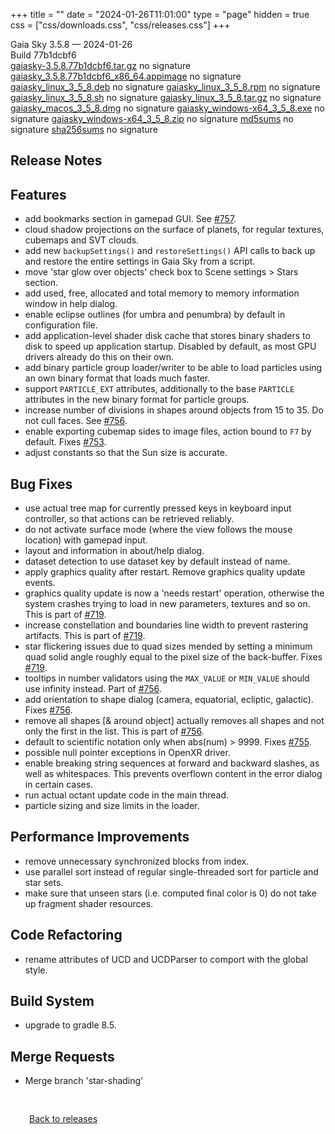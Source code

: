+++
title = ""
date = "2024-01-26T11:01:00"
type = "page"
hidden = true
css = ["css/downloads.css", "css/releases.css"]
+++

<div class="download-container">
<div id="download-title">
<i class="fa-solid fa-tag"></i>
Gaia Sky <span class="downloads-version">3.5.8</span> — <i class="fa-solid fa-clock"></i>
<time class="downloads-releasedate" datetime="2024-01-26T11:01:00" title="Published: 2024-01-26T11:01:00">2024-01-26</time></div>
<div class="downloads-build">Build 77b1dcbf6</div>
<div class="download-section">
<a href="https://gaia.ari.uni-heidelberg.de/gaiasky/releases/3.5.8.77b1dcbf6/gaiasky-3.5.8.77b1dcbf6.tar.gz" class="download-button">gaiasky-3.5.8.77b1dcbf6.tar.gz</a>
<span class="signature">no signature</span>
<a href="https://gaia.ari.uni-heidelberg.de/gaiasky/releases/3.5.8.77b1dcbf6/gaiasky_3.5.8.77b1dcbf6_x86_64.appimage" class="download-button">gaiasky_3.5.8.77b1dcbf6_x86_64.appimage</a>
<span class="signature">no signature</span>
<a href="https://gaia.ari.uni-heidelberg.de/gaiasky/releases/3.5.8.77b1dcbf6/gaiasky_linux_3_5_8.deb" class="download-button">gaiasky_linux_3_5_8.deb</a>
<span class="signature">no signature</span>
<a href="https://gaia.ari.uni-heidelberg.de/gaiasky/releases/3.5.8.77b1dcbf6/gaiasky_linux_3_5_8.rpm" class="download-button">gaiasky_linux_3_5_8.rpm</a>
<span class="signature">no signature</span>
<a href="https://gaia.ari.uni-heidelberg.de/gaiasky/releases/3.5.8.77b1dcbf6/gaiasky_linux_3_5_8.sh" class="download-button">gaiasky_linux_3_5_8.sh</a>
<span class="signature">no signature</span>
<a href="https://gaia.ari.uni-heidelberg.de/gaiasky/releases/3.5.8.77b1dcbf6/gaiasky_linux_3_5_8.tar.gz" class="download-button">gaiasky_linux_3_5_8.tar.gz</a>
<span class="signature">no signature</span>
<a href="https://gaia.ari.uni-heidelberg.de/gaiasky/releases/3.5.8.77b1dcbf6/gaiasky_macos_3_5_8.dmg" class="download-button">gaiasky_macos_3_5_8.dmg</a>
<span class="signature">no signature</span>
<a href="https://gaia.ari.uni-heidelberg.de/gaiasky/releases/3.5.8.77b1dcbf6/gaiasky_windows-x64_3_5_8.exe" class="download-button">gaiasky_windows-x64_3_5_8.exe</a>
<span class="signature">no signature</span>
<a href="https://gaia.ari.uni-heidelberg.de/gaiasky/releases/3.5.8.77b1dcbf6/gaiasky_windows-x64_3_5_8.zip" class="download-button">gaiasky_windows-x64_3_5_8.zip</a>
<span class="signature">no signature</span>
<a href="https://gaia.ari.uni-heidelberg.de/gaiasky/releases/3.5.8.77b1dcbf6/md5sums" class="download-button">md5sums</a>
<span class="signature">no signature</span>
<a href="https://gaia.ari.uni-heidelberg.de/gaiasky/releases/3.5.8.77b1dcbf6/sha256sums" class="download-button">sha256sums</a>
<span class="signature">no signature</span>
</div>
</div>

<section class="release-notes">

# Release Notes


## Features
- add bookmarks section in gamepad GUI. See [#757](https://codeberg.org/gaiasky/gaiasky/issues/757).
- cloud shadow projections on the surface of planets, for regular textures, cubemaps and SVT clouds.
- add new `backupSettings()` and `restoreSettings()` API calls to back up and restore the entire settings in Gaia Sky from a script.
- move 'star glow over objects' check box to Scene settings > Stars section.
- add used, free, allocated and total memory to memory information window in help dialog.
- enable eclipse outlines (for umbra and penumbra) by default in configuration file.
- add application-level shader disk cache that stores binary shaders to disk to speed up application startup. Disabled by default, as most GPU drivers already do this on their own.
- add binary particle group loader/writer to be able to load particles using an own binary format that loads much faster.
- support `PARTICLE_EXT` attributes, additionally to the base `PARTICLE` attributes in the new binary format for particle groups.
- increase number of divisions in shapes around objects from 15 to 35. Do not cull faces. See [#756](https://codeberg.org/gaiasky/gaiasky/issues/756).
- enable exporting cubemap sides to image files, action bound to `F7` by default. Fixes [#753](https://codeberg.org/gaiasky/gaiasky/issues/753).
- adjust constants so that the Sun size is accurate.

## Bug Fixes
- use actual tree map for currently pressed keys in keyboard input controller, so that actions can be retrieved reliably.
- do not activate surface mode (where the view follows the mouse location) with gamepad input.
- layout and information in about/help dialog.
- dataset detection to use dataset key by default instead of name.
- apply graphics quality after restart. Remove graphics quality update events.
- graphics quality update is now a 'needs restart' operation, otherwise the system crashes trying to load in new parameters, textures and so on. This is part of [#719](https://codeberg.org/gaiasky/gaiasky/issues/719).
- increase constellation and boundaries line width to prevent rastering artifacts. This is part of [#719](https://codeberg.org/gaiasky/gaiasky/issues/719).
- star flickering issues due to quad sizes mended by setting a minimum quad solid angle roughly equal to the pixel size of the back-buffer. Fixes [#719](https://codeberg.org/gaiasky/gaiasky/issues/719).
- tooltips in number validators using the `MAX_VALUE` or `MIN_VALUE` should use infinity instead. Part of [#756](https://codeberg.org/gaiasky/gaiasky/issues/756).
- add orientation to shape dialog (camera, equatorial, ecliptic, galactic). Fixes [#756](https://codeberg.org/gaiasky/gaiasky/issues/756).
- remove all shapes [& around object] actually removes all shapes and not only the first in the list. This is part of [#756](https://codeberg.org/gaiasky/gaiasky/issues/756).
- default to scientific notation only when abs(num) > 9999. Fixes [#755](https://codeberg.org/gaiasky/gaiasky/issues/755).
- possible null pointer exceptions in OpenXR driver.
- enable breaking string sequences at forward and backward slashes, as well as whitespaces. This prevents overflown content in the error dialog in certain cases.
- run actual octant update code in the main thread.
- particle sizing and size limits in the loader.

## Performance Improvements
- remove unnecessary synchronized blocks from index.
- use parallel sort instead of regular single-threaded sort for particle and star sets.
- make sure that unseen stars (i.e. computed final color is 0) do not take up fragment shader resources.

## Code Refactoring
- rename attributes of UCD and UCDParser to comport with the global style.

## Build System
- upgrade to gradle 8.5.

## Merge Requests
- Merge branch 'star-shading'
</section>


<p class="center-text" style="padding: 30px;">
<i class="fa-solid fa-circle-arrow-left"></i> <a href="/downloads/releases">Back to releases</a>
</p>
